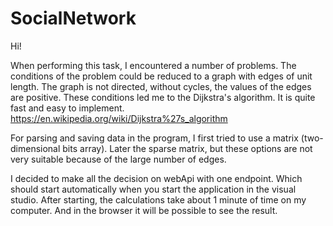 # SocialNetwork
Hi! 


When performing this task, I encountered a number of problems.
The conditions of the problem could be reduced to a graph with edges of unit length.
The graph is not directed, without cycles, the values of the edges are positive. 
These conditions led me to the Dijkstra's algorithm. It is quite fast and easy to implement.
https://en.wikipedia.org/wiki/Dijkstra%27s_algorithm

For parsing and saving data in the program, 
I first tried to use a matrix (two-dimensional bits array). 
Later the sparse matrix, but these options are not very suitable because of the large number of edges.


I decided to make all the decision on webApi with one endpoint.
Which should start automatically when you start the application in the visual studio.
After starting, the calculations take about 1 minute of time on my computer.
And in the browser it will be possible to see the result.

